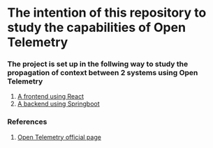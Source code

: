 # The intention of this repository to study the capabilities of Open Telemetry

### The project is set up in the follwing way to study the propagation of context between 2 systems using Open Telemetry
1. [A frontend using React](/frontend)
2. [A backend using Springboot](/backend)

### References
1. [Open Telemetry official page](https://opentelemetry.io/)
